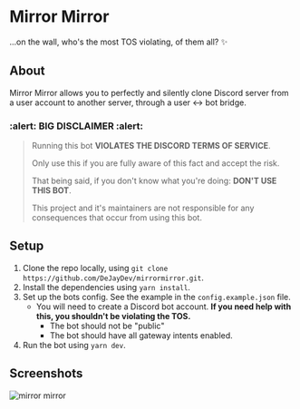 # Mirror Mirror

...on the wall, who's the most TOS violating, of them all? :sparkles:

## About

Mirror Mirror allows you to perfectly and silently clone Discord server from a user
account to another server, through a user <-> bot bridge.

### :alert: **BIG DISCLAIMER** :alert: 
>
> Running this bot **VIOLATES THE DISCORD TERMS OF SERVICE**.
> 
> Only use this if you are fully aware of this fact and accept the risk. 
> 
> That being said, if you don't know what you're doing: **DON'T USE THIS BOT**.
> 
> This project and it's maintainers are not responsible for any consequences that occur from using this bot.


## Setup

1. Clone the repo locally, using `git clone https://github.com/DeJayDev/mirrormirror.git`.
2. Install the dependencies using `yarn install`.
3. Set up the bots config. See the example in the `config.example.json` file.
    - You will need to create a Discord bot account. **If you need help with this, you shouldn't be violating the TOS.**
       - The bot should not be "public"
       - The bot should have all gateway intents enabled.
4. Run the bot using `yarn dev`.

## Screenshots

![mirror mirror](https://i.imgur.com/pmmC3Sm.png)